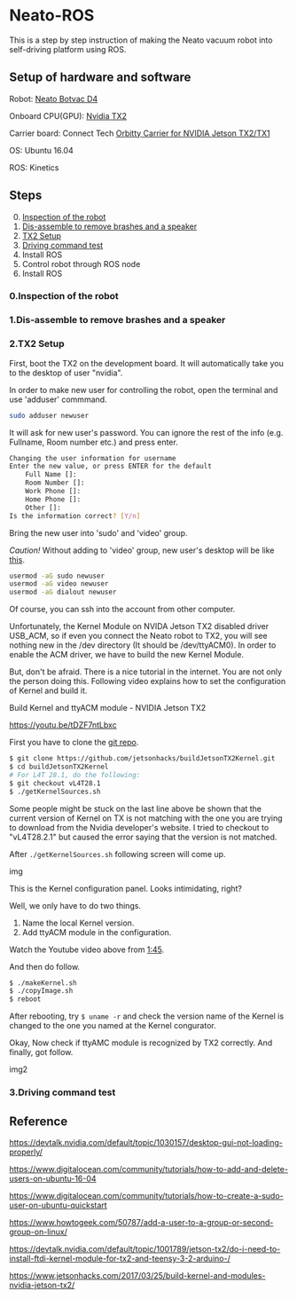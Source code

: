 # Neato-ROS

This is a step by step instruction of making the Neato vacuum robot into self-driving platform using ROS.

## Setup of hardware and software

Robot: [Neato Botvac D4](https://www.neatorobotics.com/robot-vacuum/botvac-connected-series/botvac-d4-connected/) 

Onboard CPU(GPU): [Nvidia TX2](https://www.nvidia.com/en-us/autonomous-machines/embedded-systems-dev-kits-modules/) 

Carrier board: Connect Tech [Orbitty Carrier for NVIDIA Jetson TX2/TX1](http://connecttech.com/product/orbitty-carrier-for-nvidia-jetson-tx2-tx1/) 


OS: Ubuntu 16.04 

ROS: Kinetics


## Steps

0. [Inspection of the robot](#inspection)
1. [Dis-assemble to remove brashes and a speaker](#disassembly)
2. [TX2 Setup](#tx2setup)
3. [Driving command test](#drivingtest)
4. Install ROS
5. Control robot through ROS node
4. Install ROS

<a name="inspection"></a>
### 0.Inspection of the robot

<a name="disassembly"></a>
### 1.Dis-assemble to remove brashes and a speaker

<a name="tx2setup"></a>
### 2.TX2 Setup

First, boot the TX2 on the development board. It will automatically take you to the desktop of user "nvidia".

In order to make new user for controlling the robot, open the terminal and use 'adduser' commmand.

```bash
sudo adduser newuser
```
It will ask for new user's password. You can ignore the rest of the info (e.g. Fullname, Room number etc.) and press enter.

```bash
Changing the user information for username
Enter the new value, or press ENTER for the default
    Full Name []:
    Room Number []:
    Work Phone []:
    Home Phone []:
    Other []:
Is the information correct? [Y/n]
```
Bring the new user into 'sudo' and 'video' group. 

*Caution!* Without adding to 'video' group, new user's desktop will be like [this](https://youtu.be/_vEGhCDQ_rE).

```bash
usermod -aG sudo newuser
usermod -aG video newuser
usermod -aG dialout newuser

```

Of course, you can ssh into the account from other computer.


Unfortunately, the Kernel Module on NVIDA Jetson TX2 disabled driver USB_ACM, so if even you connect the Neato robot to TX2, you will see nothing new in the /dev directory (It should be /dev/ttyACM0). In order to enable the ACM driver, we have to build the new Kernel Module.

But, don't be afraid. There is a nice tutorial in the internet. You are not only the person doing this.
Following video explains how to set the configuration of Kernel and build it.

Build Kernel and ttyACM module - NVIDIA Jetson TX2

https://youtu.be/tDZF7ntLbxc

First you have to clone the [git repo](https://github.com/jetsonhacks/buildJetsonTX2Kernel).

```bash
$ git clone https://github.com/jetsonhacks/buildJetsonTX2Kernel.git
$ cd buildJetsonTX2Kernel
# For L4T 28.1, do the following:
$ git checkout vL4T28.1 
$ ./getKernelSources.sh
```
Some people might be stuck on the last line above be shown that the current version of Kernel on TX is not matching with the one you are trying to download from the Nvidia developer's website. I tried to checkout to "vL4T28.2.1" but caused the error saying that the version is not matched.

After ```./getKernelSources.sh``` following screen will come up.

img

This is the Kernel configuration panel. Looks intimidating, right? 

Well, we only have to do two things.

1. Name the local Kernel version.
2. Add ttyACM module in the configuration.

Watch the Youtube video above from [1:45](https://youtu.be/tDZF7ntLbxc?t=105).

And then do follow.

```bash
$ ./makeKernel.sh
$ ./copyImage.sh 
$ reboot
```

After rebooting, try ``` $ uname -r ``` and check the version name of the Kernel is changed to the one you named at the Kernel congurator.

Okay, Now check if ttyAMC module is recognized by TX2 correctly. And finally, got follow.

img2


<a name="drivingtest"></a>
### 3.Driving command test


## Reference
https://devtalk.nvidia.com/default/topic/1030157/desktop-gui-not-loading-properly/

https://www.digitalocean.com/community/tutorials/how-to-add-and-delete-users-on-ubuntu-16-04

https://www.digitalocean.com/community/tutorials/how-to-create-a-sudo-user-on-ubuntu-quickstart

https://www.howtogeek.com/50787/add-a-user-to-a-group-or-second-group-on-linux/

https://devtalk.nvidia.com/default/topic/1001789/jetson-tx2/do-i-need-to-install-ftdi-kernel-module-for-tx2-and-teensy-3-2-arduino-/

https://www.jetsonhacks.com/2017/03/25/build-kernel-and-modules-nvidia-jetson-tx2/
